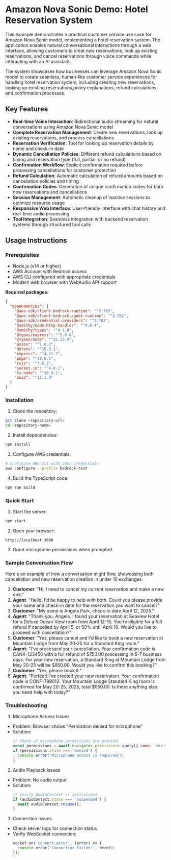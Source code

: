 # Amazon Nova Sonic Demo: Hotel Reservation System

This example demonstrates a practical customer service use case for Amazon Nova Sonic model, implementing a hotel reservation system. The application enables natural conversational interactions through a web interface, allowing customers to creat new reservations, look up existing reservations, and cancel reservations through voice commands while interacting with an AI assistant.

The system showcases how businesses can leverage Amazon Nova Sonic model to create seamless, human-like customer service experiences for handling hotel reservation system, including creating new reservations, looking up existing reservations,policy explanations, refund calculations, and confirmation processes.

## Key Features

- **Real-time Voice Interaction**: Bidirectional audio streaming for natural conversations using Amazon Nova Sonic model
- **Complete Reservation Management**: Create new reservations, look up existing reservations, and process cancellations
- **Reservation Verification**: Tool for looking up reservation details by name and check-in date
- **Dynamic Cancellation Policies**: Different refund calculations based on timing and reservation type (full, partial, or no refund)
- **Confirmation Workflow**: Explicit confirmation required before processing cancellations for customer protection
- **Refund Calculation**: Automatic calculation of refund amounts based on cancellation policies and timing
- **Confirmation Codes**: Generation of unique confirmation codes for both new reservations and cancellations
- **Session Management**: Automatic cleanup of inactive sessions to optimize resource usage
- **Responsive Web Interface**: User-friendly interface with chat history and real-time audio processing
- **Tool Integration**: Seamless integration with backend reservation systems through structured tool calls

## Usage Instructions

### Prerequisites
- Node.js (v14 or higher)
- AWS Account with Bedrock access
- AWS CLI configured with appropriate credentials
- Modern web browser with WebAudio API support

**Required packages:**

```json
{
  "dependencies": {
    "@aws-sdk/client-bedrock-runtime": "^3.785",
    "@aws-sdk/client-bedrock-agent-runtime": "^3.782",
    "@aws-sdk/credential-providers": "^3.782",
    "@smithy/node-http-handler": "^4.0.4",
    "@smithy/types": "^4.1.0",
    "@types/express": "^5.0.0",
    "@types/node": "^22.13.9",
    "axios": "^1.6.2",
    "dotenv": "^16.3.1",
    "express": "^4.21.2",
    "pnpm": "^10.6.1",
    "rxjs": "^7.8.2",
    "socket.io": "^4.8.1",
    "ts-node": "^10.9.2",
    "uuid": "^11.1.0"
  }
}
```

### Installation
1. Clone the repository:
```bash
git clone <repository-url>
cd <repository-name>
```

2. Install dependencies:
```bash
npm install
```

3. Configure AWS credentials:
```bash
# Configure AWS CLI with your credentials
aws configure --profile bedrock-test
```

4. Build the TypeScript code:
```bash
npm run build
```

### Quick Start
1. Start the server:
```bash
npm start
```

2. Open your browser:
```
http://localhost:3000
```

3. Grant microphone permissions when prompted.

### Sample Conversation Flow

Here's an example of how a conversation might flow, showcasing both cancellation and new reservation creation in under 10 exchanges:

1. **Customer**: "Hi, I need to cancel my current reservation and make a new one."
2. **Agent**: "Hello! I'd be happy to help with both. Could you please provide your name and check-in date for the reservation you want to cancel?"
3. **Customer**: "My name is Angela Park, check-in date April 12, 2025."
4. **Agent**: "Thank you, Angela. I found your reservation at Seaview Hotel for a Deluxe Ocean View room from April 12-15. You're eligible for a full refund if cancelled by April 5, or 50% until April 10. Would you like to proceed with cancellation?"
5. **Customer**: "Yes, please cancel and I'd like to book a new reservation at Mountain Lodge from May 20-25 for a Standard King room."
6. **Agent**: "I've processed your cancellation. Your confirmation code is CANX-123456 with a full refund of $750.00 processing in 5-7 business days. For your new reservation, a Standard King at Mountain Lodge from May 20-25 will be $950.00. Would you like to confirm this booking?"
7. **Customer**: "Yes, please book it."
8. **Agent**: "Perfect! I've created your new reservation. Your confirmation code is CONF-789012. Your Mountain Lodge Standard King room is confirmed for May 20-25, 2025, total $950.00. Is there anything else you need help with today?"

### Troubleshooting
1. Microphone Access Issues
- Problem: Browser shows "Permission denied for microphone"
- Solution: 
  ```javascript
  // Check if microphone permissions are granted
  const permissions = await navigator.permissions.query({ name: 'microphone' });
  if (permissions.state === 'denied') {
    console.error('Microphone access is required');
  }
  ```

2. Audio Playback Issues
- Problem: No audio output
- Solution:
  ```javascript
  // Verify AudioContext is initialized
  if (audioContext.state === 'suspended') {
    await audioContext.resume();
  }
  ```

3. Connection Issues
- Check server logs for connection status
- Verify WebSocket connection:
  ```javascript
  socket.on('connect_error', (error) => {
    console.error('Connection failed:', error);
  });
  ```